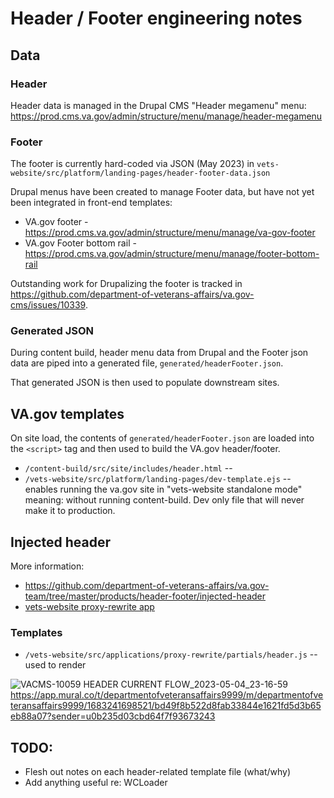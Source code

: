 # Header / Footer engineering notes

## Data

### Header
Header data is managed in the Drupal CMS "Header megamenu" menu: https://prod.cms.va.gov/admin/structure/menu/manage/header-megamenu

### Footer
The footer is currently hard-coded via JSON (May 2023) in `vets-website/src/platform/landing-pages/header-footer-data.json`

Drupal menus have been created to manage Footer data, but have not yet been integrated in front-end templates: 
* VA.gov footer - https://prod.cms.va.gov/admin/structure/menu/manage/va-gov-footer
* VA.gov Footer bottom rail - https://prod.cms.va.gov/admin/structure/menu/manage/footer-bottom-rail

Outstanding work for Drupalizing the footer is tracked in https://github.com/department-of-veterans-affairs/va.gov-cms/issues/10339. 

### Generated JSON
During content build, header menu data from Drupal and the Footer json data are piped into a generated file, `generated/headerFooter.json`.

That generated JSON is then used to populate downstream sites.

## VA.gov templates
On site load, the contents of `generated/headerFooter.json` are loaded into the `<script>` tag and then used to build the VA.gov header/footer.

* `/content-build/src/site/includes/header.html` -- 
* `/vets-website/src/platform/landing-pages/dev-template.ejs` -- enables running the va.gov site in "vets-website standalone mode" meaning: without running content-build. Dev only file that will never make it to production.



## Injected header 
More information: 
* https://github.com/department-of-veterans-affairs/va.gov-team/tree/master/products/header-footer/injected-header
* [vets-website proxy-rewrite app](https://github.com/department-of-veterans-affairs/vets-website/blob/main/src/applications/proxy-rewrite/README.md)

### Templates
* `/vets-website/src/applications/proxy-rewrite/partials/header.js` -- used to render

![VACMS-10059 HEADER CURRENT FLOW_2023-05-04_23-16-59](https://user-images.githubusercontent.com/85581471/236350123-83aa5884-66f3-4688-bb04-7fa75da545af.png)
https://app.mural.co/t/departmentofveteransaffairs9999/m/departmentofveteransaffairs9999/1683241698521/bd49f8b522d8fab33844e1621fd5d3b65eb88a07?sender=u0b235d03cbd64f7f93673243

## TODO:
* Flesh out notes on each header-related template file (what/why)
* Add anything useful re: WCLoader
